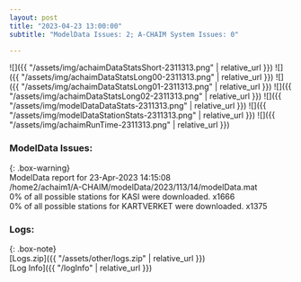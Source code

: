 ```yaml
---
layout: post
title: "2023-04-23 13:00:00"
subtitle: "ModelData Issues: 2; A-CHAIM System Issues: 0"

---
```


![]({{ "/assets/img/achaimDataStatsShort-2311313.png" | relative_url }})
![]({{ "/assets/img/achaimDataStatsLong00-2311313.png" | relative_url }})
![]({{ "/assets/img/achaimDataStatsLong01-2311313.png" | relative_url }})
![]({{ "/assets/img/achaimDataStatsLong02-2311313.png" | relative_url }})
![]({{ "/assets/img/modelDataDataStats-2311313.png" | relative_url }})
![]({{ "/assets/img/modelDataStationStats-2311313.png" | relative_url }})
![]({{ "/assets/img/achaimRunTime-2311313.png" | relative_url }})


### ModelData Issues:  
  
{: .box-warning}  
 ModelData report for 23-Apr-2023 14:15:08   
 /home2/achaim1/A-CHAIM/modelData/2023/113/14/modelData.mat   
 0% of all possible stations for KASI were downloaded. x1666   
 0% of all possible stations for KARTVERKET were downloaded. x1375   
  


### Logs:  
  
{: .box-note}  
[Logs.zip]({{ "/assets/other/logs.zip" | relative_url }})  
[Log Info]({{ "/logInfo" | relative_url }})  
